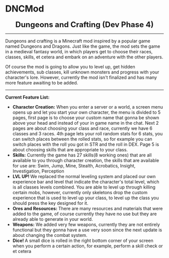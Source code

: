 # DNCMod
<p style="text-align: center;"><strong><span style="font-size: 24px;">Dungeons and Crafting (Dev Phase 4)</span></strong></p>
<hr>
<p>Dungeons and crafting is a Minecraft mod inspired by a popular game named Dungeons and Dragons. Just like the game, the mod sets the game in a medieval fantasy world, in which players get to choose their races, classes, skills, et cetera and embark on an adventure with the other players.</p>
<p>Of course the mod is going to allow you to level up, get hidden achievements, sub classes, kill unknown monsters and progress with your character&apos;s lore. However, currently the mod isn&apos;t finalized and has many more feature awaiting to be added.</p>
<hr>
<p><strong>Current Feature List:</strong></p>
<ul>
    <li><strong>Character Creation:</strong> When you enter a server or a world, a screen menu opens up and let you start your own character, the menu is divided to 5 pages, first page is to choose your custom name that gonna be shown above your head and instead of your in game name in the chat. Next 2 pages are about choosing your class and race, currently we have 6 classes and 3 races. 4th page lets your roll random stats for 6 stats, you can switch places between the rolled stats, so for example you can switch places with the roll you got in STR and the roll in DEX. Page 5 is about choosing skills that are appropriate to your class.</li>
    <li><strong>Skills:</strong> Currently the game has 27 skills(8 working ones) that are all available to you through character creation, the skills that are available for use are: Swim, Jump, Mine, Stealth, Acrobatics, Insight, Investigation, Perception</li>
    <li><strong>LVL UP!&nbsp;</strong>We replaced the normal leveling system and placed our own experience bar and level that indicate the character&apos;s total level, which is all classes levels combined. You are able to level up through killing certain mobs, however, currently only skeletons drop the custom experience that is used to level up your class, to level up the class you should press the key designed for it.</li>
    <li><strong>Ores and Resources:&nbsp;</strong>There are many resources and materials that were added to the game, of course currently they have no use but they are already able to generate in your world.</li>
    <li><strong>Weapons:</strong> We added very few weapons, currently they are not entirely functional but they gonna have a use very soon since the next update is about changing the combat system.</li>
    <li><strong>Dice!&nbsp;</strong>A small dice is rolled in the right bottom corner of your screen when you perform a certain action, for example, perform a skill check or et cetera</li>
</ul>
